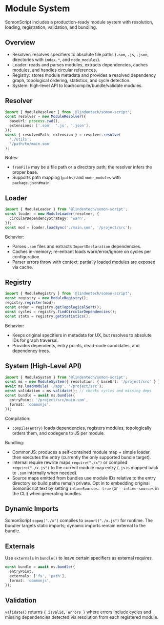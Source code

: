 # Module System

SomonScript includes a production-ready module system with resolution, loading,
registration, validation, and bundling.

## Overview

- Resolver: resolves specifiers to absolute file paths (`.som`, `.js`, `.json`,
  directories with `index.*`, and `node_modules`).
- Loader: reads and parses modules, extracts dependencies, caches modules, and
  handles circular references.
- Registry: stores module metadata and provides a resolved dependency graph,
  topological ordering, statistics, and cycle detection.
- System: high-level API to load/compile/bundle/validate modules.

## Resolver

```ts
import { ModuleResolver } from '@lindentech/somon-script';
const resolver = new ModuleResolver({
  baseUrl: process.cwd(),
  extensions: ['.som', '.js', '.json'],
});
const { resolvedPath, extension } = resolver.resolve(
  './utils',
  '/path/to/main.som'
);
```

Notes:

- `fromFile` may be a file path or a directory path; the resolver infers the
  proper base.
- Supports path mapping (`paths`) and `node_modules` with `package.json#main`.

## Loader

```ts
import { ModuleLoader } from '@lindentech/somon-script';
const loader = new ModuleLoader(resolver, {
  circularDependencyStrategy: 'warn',
});
const mod = loader.loadSync('./main.som', '/project/src');
```

Behavior:

- Parses `.som` files and extracts `ImportDeclaration` dependencies.
- Caches in-memory; re-entrant loads warn/error/ignore on cycles per
  configuration.
- Parser errors throw with context; partially loaded modules are exposed via
  cache.

## Registry

```ts
import { ModuleRegistry } from '@lindentech/somon-script';
const registry = new ModuleRegistry();
registry.register(mod);
const order = registry.getTopologicalSort();
const cycles = registry.findCircularDependencies();
const stats = registry.getStatistics();
```

Behavior:

- Keeps original specifiers in metadata for UX, but resolves to absolute IDs for
  graph traversal.
- Provides dependents, entry points, dead-code candidates, and dependency trees.

## System (High-Level API)

```ts
import { ModuleSystem } from '@lindentech/somon-script';
const ms = new ModuleSystem({ resolution: { baseUrl: '/project/src' } });
await ms.loadModule('./app', '/project/src');
const validation = ms.validate(); // checks cycles and missing deps
const bundle = await ms.bundle({
  entryPoint: '/project/src/main.som',
  format: 'commonjs',
});
```

Compilation:

- `compile(entry)` loads dependencies, registers modules, topologically orders
  them, and codegens to JS per module.

Bundling:

- CommonJS: produces a self-contained module map + simple loader, then executes
  the entry (currently the only supported bundle target).
- Internal require rewrite maps `require("./x")` or compiled `require("./x.js")`
  to the correct module map entry (`.js` is mapped back to `.som` internally
  when needed).
- Source maps emitted from bundles use module IDs relative to the entry
  directory so build paths remain private. Opt in to embedding original
  SomonScript text by setting `inlineSources: true` (or `--inline-sources` in
  the CLI) when generating bundles.

## Dynamic Imports

SomonScript `ворид("./x")` compiles to `import("./x.js")` for runtime. The
bundler targets static imports; dynamic imports remain external to the bundle.

## Externals

Use `externals` in `bundle()` to leave certain specifiers as external requires.

```ts
const bundle = await ms.bundle({
  entryPoint,
  externals: ['fs', 'path'],
  format: 'commonjs',
});
```

## Validation

`validate()` returns `{ isValid, errors }` where errors include cycles and
missing dependencies detected via resolution from each registered module.
